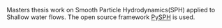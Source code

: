 Masters thesis work on Smooth Particle Hydrodynamics(SPH) applied to Shallow
water flows. The open source framework
[PySPH](https://pysph.readthedocs.io/en/latest/) is used.
